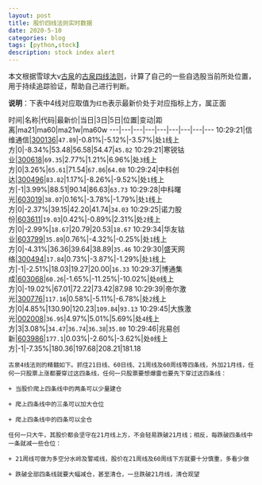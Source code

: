 ```yaml
---
layout: post
title: 股价四线法则实时数据
date: 2020-5-10
categories: blog
tags: [python,stock]
description: stock index alert
---
```



本文根据雪球大v[古泉](https://xueqiu.com/u/7148646888)的[古泉四线法则](https://xueqiu.com/7148646888/130498192)，计算了自己的一些自选股当前所处位置，用于持续追踪验证，帮助自己进行判断。

**说明**：下表中4线对应取值为`红色`表示最新价处于对应指标上方，属正面

时间|名称|代码|最新价|当日|3日|5日|位置|变动|距离|ma21|ma60|ma21w|ma60w
---|---|---|---|---|---|---|---|---
10:29:21|信维通信|[300136](https://xueqiu.com/S/SZ300136)|`47.89`|-0.81%|-5.12%|-3.57%|处`1`线上方|0|-8.34%|53.48|56.58|54.47|`45.82`
10:29:21|寒锐钴业|[300618](https://xueqiu.com/S/SZ300618)|`69.35`|2.77%|1.21%|6.96%|处`3`线上方|0|3.26%|`65.61`|71.54|`67.86`|`64.08`
10:29:24|中科创达|[300496](https://xueqiu.com/S/SZ300496)|`83.82`|1.17%|-8.26%|-9.52%|处`1`线上方|-1|3.99%|88.51|90.14|86.63|`63.73`
10:29:28|中科曙光|[603019](https://xueqiu.com/S/SH603019)|`38.07`|0.16%|-3.78%|-1.79%|处`1`线上方|0|-2.37%|39.15|42.20|41.74|`34.03`
10:29:25|诺力股份|[603611](https://xueqiu.com/S/SH603611)|`19.03`|0.42%|-0.89%|2.31%|处`2`线上方|0|-2.99%|`18.67`|20.79|20.53|`18.67`
10:29:34|华友钴业|[603799](https://xueqiu.com/S/SH603799)|`35.89`|0.76%|-4.32%|-0.25%|处`1`线上方|0|-4.31%|36.36|39.64|38.89|`35.46`
10:29:30|盛天网络|[300494](https://xueqiu.com/S/SZ300494)|`17.84`|0.73%|-3.87%|-1.29%|处`1`线上方|-1|-2.51%|18.03|19.27|20.00|`16.33`
10:29:37|博通集成|[603068](https://xueqiu.com/S/SH603068)|`60.26`|-1.65%|-11.25%|-10.02%|处`0`线上方|0|-19.02%|67.01|72.22|73.42|87.98
10:29:39|帝尔激光|[300776](https://xueqiu.com/S/SZ300776)|`117.16`|0.58%|-5.11%|-6.78%|处`2`线上方|0|4.85%|130.90|120.23|`109.84`|`93.13`
10:29:45|大族激光|[002008](https://xueqiu.com/S/SZ002008)|`36.95`|4.97%|5.01%|5.69%|处`4`线上方|3|3.08%|`34.47`|`36.74`|`36.38`|`35.80`
10:29:46|兆易创新|[603986](https://xueqiu.com/S/SH603986)|`177.1`|0.03%|-2.60%|-3.62%|处`0`线上方|-1|-7.35%|180.36|197.68|208.21|181.18

```
古泉4线法则的精髓如下。抓住21日线、60日线、21周线及60周线等四条线，外加21月线，任何一只股票上涨都要穿过这四条线，任何一只股票要想爆雷也要先下穿过这四条线：

+ 当股价爬上四条线中的两条可以少量建仓

+ 爬上四条线中的三条可以加大仓位

+ 爬上四条线中的四条可以全仓

任何一只大牛，其股价都会坚守在21月线上方，不会轻易跌破21月线；相反，每跌破四条线中一条就减一些仓位：

+ 21周线可做为多空分水岭及警戒线，股价在21周线及60周线下方就要十分慎重，多看少做

+ 跌破全部四条线就要大幅减仓，甚至清仓，一旦跌破21月线，清仓观望
```